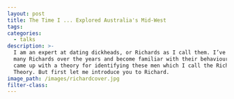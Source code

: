 ```yaml
---
layout: post
title: The Time I ... Explored Australia's Mid-West
tags:
categories:
  - talks
description: >-
  I am an expert at dating dickheads, or Richards as I call them. I’ve dated so
  many Richards over the years and become familiar with their behaviours that I
  came up with a theory for identifying these men which I call the Richard
  Theory. But first let me introduce you to Richard.
image_path: /images/richardcover.jpg
filter-class:
---
```

